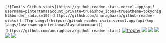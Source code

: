 ```[![Tomi's GitHub stats](https://github-readme-stats.vercel.app/api?username=pintertamas&count_private=true&show_icons=true&theme=tokyonight&border_radius=10)](https://github.com/anuraghazra/github-readme-stats)```
```[![Top Langs](https://github-readme-stats.vercel.app/api/top-langs/?username=pintertamas&layout=compact)](https://github.com/anuraghazra/github-readme-stats)```
[![trophy](https://github-profile-trophy.vercel.app/?username=pintertamas&title=Commit,Repositories&theme=juicyfresh)](https://github.com/ryo-ma/github-profile-trophy)
![](https://github-profile-summary-cards.vercel.app/api/cards/profile-details?username=pintertamas&theme=solarized_dark)
![](https://github-profile-summary-cards.vercel.app/api/cards/repos-per-language?username=pintertamas&theme=solarized_dark)
![](https://github-profile-summary-cards.vercel.app/api/cards/most-commit-language?username=pintertamas&theme=solarized_dark)
![](https://github-profile-summary-cards.vercel.app/api/cards/stats?username=pintertamas&theme=solarized_dark)
![](https://github-profile-summary-cards.vercel.app/api/cards/productive-time?username=pintertamas&theme=solarized_dark)
